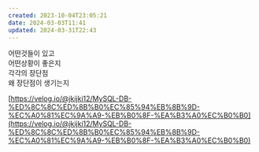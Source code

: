 ```yaml
---
created: 2023-10-04T23:05:21
date: 2024-03-03T11:41
updated: 2024-03-31T22:43
---
```

어떤것들이 있고  
어떤상황이 좋은지  
각각의 장단점  
왜 장단점이 생기는지

[https://velog.io/@jkijki12/MySQL-DB-%ED%8C%8C%ED%8B%B0%EC%85%94%EB%8B%9D-%EC%A0%81%EC%9A%A9-%EB%B0%8F-%EA%B3%A0%EC%B0%B0](https://velog.io/@jkijki12/MySQL-DB-%ED%8C%8C%ED%8B%B0%EC%85%94%EB%8B%9D-%EC%A0%81%EC%9A%A9-%EB%B0%8F-%EA%B3%A0%EC%B0%B0)